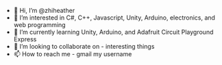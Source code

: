 - 👋 Hi, I’m @zhiheather
- 👀 I’m interested in C#, C++, Javascript, Unity, Arduino, electronics, and web programming
- 🌱 I’m currently learning Unity, Arduino, and Adafruit Circuit Playground Express
- 💞️ I’m looking to collaborate on - interesting things
- 📫 How to reach me - gmail my username

<!---
zhiheather/zhiheather is a ✨ special ✨ repository because its `README.md` (this file) appears on your GitHub profile.
You can click the Preview link to take a look at your changes.
--->
